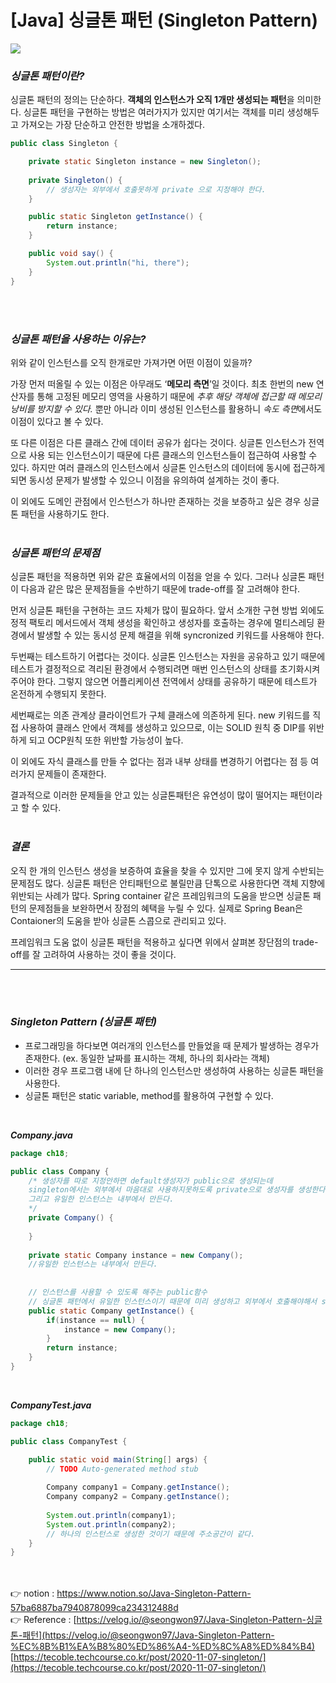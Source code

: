 # [Java] 싱글톤 패턴 (Singleton Pattern)

<img src="https://s3.us-west-2.amazonaws.com/secure.notion-static.com/eaaefde0-a65b-42a3-9cd7-2ad4ac045e94/Untitled.png?X-Amz-Algorithm=AWS4-HMAC-SHA256&X-Amz-Content-Sha256=UNSIGNED-PAYLOAD&X-Amz-Credential=AKIAT73L2G45EIPT3X45%2F20220627%2Fus-west-2%2Fs3%2Faws4_request&X-Amz-Date=20220627T021401Z&X-Amz-Expires=86400&X-Amz-Signature=51e7f5c4c33799526b0ef8d701b08ee162378109839eb1d4d2dd8138e223a1d9&X-Amz-SignedHeaders=host&response-content-disposition=filename%20%3D%22Untitled.png%22&x-id=GetObject">

### *싱글톤 패턴이란?*

싱글톤 패턴의 정의는 단순하다. **객체의 인스턴스가 오직 1개만 생성되는 패턴**을 의미한다. 
싱글톤 패턴을 구현하는 방법은 여러가지가 있지만 여기서는 객체를 미리 생성해두고 가져오는 
가장 단순하고 안전한 방법을 소개하겠다.

```java
public class Singleton {

    private static Singleton instance = new Singleton();
    
    private Singleton() {
        // 생성자는 외부에서 호출못하게 private 으로 지정해야 한다.
    }

    public static Singleton getInstance() {
        return instance;
    }

    public void say() {
        System.out.println("hi, there");
    }
}
```
<br><br>

### *싱글톤 패턴을 사용하는 이유는?*

위와 같이 인스턴스를 오직 한개로만 가져가면 어떤 이점이 있을까?

가장 먼저 떠올릴 수 있는 이점은 아무래도 ‘**메모리 측면**’일 것이다. 최초 한번의 new 연산자를 통해 고정된 메모리 영역을 사용하기 때문에 *추후 해당 객체에 접근할 때 메모리 낭비를 방지할 수 있다.* 뿐만 아니라 이미 생성된 인스턴스를 활용하니 *속도 측면*에서도 이점이 있다고 볼 수 있다.

또 다른 이점은 다른 클래스 간에 데이터 공유가 쉽다는 것이다. 싱글톤 인스턴스가 전역으로 사용
되는 인스턴스이기 때문에 다른 클래스의 인스턴스들이 접근하여 사용할 수 있다. 하지만 여러 
클래스의 인스턴스에서 싱글톤 인스턴스의 데이터에 동시에 접근하게 되면 동시성 문제가 발생할 수 있으니 이점을 유의하여 설계하는 것이 좋다.

이 외에도 도메인 관점에서 인스턴스가 하나만 존재하는 것을 보증하고 싶은 경우 싱글톤 패턴을 
사용하기도 한다.
<br><br>

### *싱글톤 패턴의 문제점*

싱글톤 패턴을 적용하면 위와 같은 효율에서의 이점을 얻을 수 있다. 
그러나 싱글톤 패턴이 다음과 같은 많은 문제점들을 수반하기 때문에 trade-off를 잘 고려해야 한다.

먼저 싱글톤 패턴을 구현하는 코드 자체가 많이 필요하다. 앞서 소개한 구현 방법 외에도 
정적 팩토리 메서드에서 객체 생성을 확인하고 생성자를 호출하는 경우에 멀티스레딩 환경에서 
발생할 수 있는 동시성 문제 해결을 위해 syncronized 키워드를 사용해야 한다.

두번째는 테스트하기 어렵다는 것이다. 싱글톤 인스턴스는 자원을 공유하고 있기 때문에 테스트가 결정적으로 격리된 환경에서 수행되려면 매번 인스턴스의 상태를 초기화시켜주어야 한다. 
그렇지 않으면 어플리케이션 전역에서 상태를 공유하기 때문에 테스트가 온전하게 수행되지 못한다.

세번째로는 의존 관계상 클라이언트가 구체 클래스에 의존하게 된다. new 키워드를 직접 사용하여 클래스 안에서 객체를 생성하고 있으므로, 이는 SOLID 원칙 중 DIP를 위반하게 되고 OCP원칙 또한 위반할 가능성이 높다.

이 외에도 자식 클래스를 만들 수 없다는 점과 내부 상태를 변경하기 어렵다는 점 등 여러가지 
문제들이 존재한다. 

결과적으로 이러한 문제들을 안고 있는 싱글톤패턴은 유연성이 많이 떨어지는 패턴이라고 할 수 있다.
<br><br>

### *결론*

오직 한 개의 인스턴스 생성을 보증하여 효율을 찾을 수 있지만 그에 못지 않게 수반되는 문제점도 많다. 싱글톤 패턴은 안티패턴으로 불릴만큼 단톡으로 사용한다면 객체 지향에 위반되는 사례가 
많다. Spring container 같은 프레임워크의 도움을 받으면 싱글톤 패턴의 문제점들을 보완하면서 
장점의 혜택을 누릴 수 있다. 
실제로 Spring Bean은 Contaioner의 도움을 받아 싱글톤 스콥으로 관리되고 있다.

프레임워크 도움 없이 싱글톤 패턴을 적용하고 싶다면 위에서 살펴본 장단점의 trade-off를 잘 고려하여 사용하는 것이 좋을 것이다.

---
<br><br>

### ***Singleton Pattern (싱글톤 패턴)***

- 프로그래밍을 하다보면 여러개의 인스턴스를 만들었을 때 문제가 발생하는 경우가 존재한다.
(ex. 동일한 날짜를 표시하는 객체, 하나의 회사라는 객체)
- 이러한 경우 프로그램 내에 단 하나의 인스턴스만 생성하여 사용하는 싱글톤 패턴을 사용한다.
- 싱글톤 패턴은 static variable, method를 활용하여 구현할 수 있다.
<br>

***Company.java***

```java
package ch18;

public class Company {
	/* 생성자를 따로 지정안하면 default생성자가 public으로 생성되는데
	singleton에서는 외부에서 마음대로 사용하지못하도록 private으로 생성자를 생성한다.
	그리고 유일한 인스턴스는 내부에서 만든다.
	*/ 
	private Company() {
		
	}
	
	private static Company instance = new Company(); 
	//유일한 인스턴스는 내부에서 만든다.
	
	
	// 인스턴스를 사용할 수 있도록 해주는 public함수
	// 싱글톤 패턴에서 유일한 인스턴스이기 때문에 미리 생성하고 외부에서 호출해야해서 static으로 지정한다.
	public static Company getInstance() {
		if(instance == null) {
			instance = new Company();
		}
		return instance;
	}
}
```
<br>

***CompanyTest.java***

```java
package ch18;

public class CompanyTest {

	public static void main(String[] args) {
		// TODO Auto-generated method stub
		
		Company company1 = Company.getInstance();
		Company company2 = Company.getInstance();
		
		System.out.println(company1);
		System.out.println(company2);
		// 하나의 인스턴스로 생성한 것이기 때문에 주소공간이 같다.
	}
}
```
<br><br>
👉 notion : https://www.notion.so/Java-Singleton-Pattern-57ba6887ba7940878099ca234312488d
<br>
👉 Reference : [https://velog.io/@seongwon97/Java-Singleton-Pattern-싱글톤-패턴](https://velog.io/@seongwon97/Java-Singleton-Pattern-%EC%8B%B1%EA%B8%80%ED%86%A4-%ED%8C%A8%ED%84%B4)
<br>
[https://tecoble.techcourse.co.kr/post/2020-11-07-singleton/](https://tecoble.techcourse.co.kr/post/2020-11-07-singleton/)
